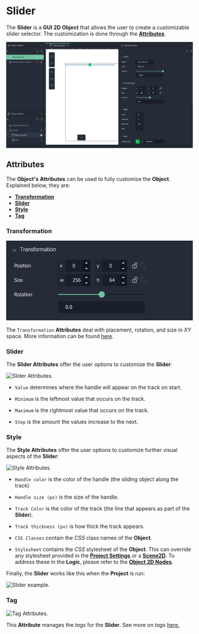 # Slider

The **Slider** is a **GUI** **2D Object** that allows the user to create a customizable slider selector. The customization is done through the [**Attributes**](slider.md#attributes). <!-- Its **Attributes** offer the options to customize the **Slider**. -->

![Slider.](../../../.gitbook/assets/sliderimage120241.png)


## Attributes

The **Object's** **Attributes** can be used to fully customize the **Object**. Explained below, they are:

* [**Transformation**](slider.md#transformation)
* [**Slider**](slider.md#slider)
* [**Style**](slider.md#style)
* [**Tag**](slider.md#tag)

### Transformation

![Transformation Attributes.](../../../.gitbook/assets/dropdowntransformation20241.png)

The `Transformation` **Attributes** deal with placement, rotation, and size in *XY* space. More information can be found [here](../../attributes/common-attributes/transformation/README.md).

### Slider

The **Slider Attributes** offer the user options to customize the **Slider**:

![Slider Attributes.](../../../.gitbook/assets/sliderimage320232.png)

* `Value` determines where the handle will appear on the track on start. 

* `Minimum` is the leftmost value that occurs on the track.

* `Maximum` is the rightmost value that occurs on the track. 

* `Step` is the amount the values increase to the next.


### Style

The **Style Attributes** offer the user options to customize further visual aspects of the **Slider**:

![Style Attributes.](../../../.gitbook/assets/sliderstyleimage20232.png)

* `Handle color` is the color of the handle (the sliding object along the track)

* `Handle size (px)` is the size of the handle. 

* `Track Color` is the color of the track (the line that appears as part of the **Slider**).

* `Track thickness (px)` is how thick the track appears.

* `CSS Classes` contain the *CSS* class names of the **Object**. 

* `Stylesheet` contains the *CSS* stylesheet of the **Object**. This can override any stylesheet provided in the [**Project Settings**](../../../modules/project-settings/style.md) or a [**Scene2D**](../../project-objects/scene2d.md). To address these in the **Logic**, please refer to the [**Object 2D Nodes**](../../../toolbox/incari/object2d/README.md).

Finally, the **Slider** works like this when the **Project** is run:

![Slider example.](../../../.gitbook/assets/slider-example.gif)

### Tag

![Tag Attributes.](../../../.gitbook/assets/buttonattstag.png)

This **Attribute** manages the *tags* for the **Slider**. See more on *tags* [here.](../../attributes/common-attributes/tag.md)



